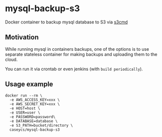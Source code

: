 # mysql-backup-s3

Docker container to backup mysql database to S3 via [s3cmd](https://github.com/s3tools/s3cmd)

## Motivation

While running mysql in containers backups, one of the options is to use separate stateless container for making backups and uploading them to the cloud.
 
You can run it via crontab or even jenkins (with `build periodically`).

## Usage example

```
docker run --rm \
  -e AWS_ACCESS_KEY=xxx \
  -e AWS_SECRET_KEY=xxx \
  -e HOST=host \
  -e USER=user \
  -e PASSWORD=password\
  -e DATABASE=database \
  -e S3_PATH=bucket/directory \
  caseycs/mysql-backup-s3
```
